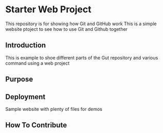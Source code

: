 # Starter Web Project

This repository is for showing how Git and GitHub work
This is a simple website ptoject to see how to use Git and Github together

## Introduction

This is example to shoe different parts of the Gut repository and various command using a web project
## Purpose

## Deployment


Sample website with plenty of files for demos

## How To Contribute
